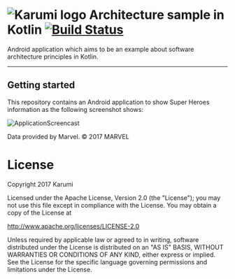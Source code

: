 # ![Karumi logo][karumilogo] Architecture sample in Kotlin [![Build Status](https://travis-ci.org/Karumi/KataSuperHeroesKotlin.svg?branch=kata-super-heroes)](https://travis-ci.org/Karumi/KataSuperHeroesKotlin)

Android application which aims to be an example about software architecture principles in Kotlin.

---

## Getting started

This repository contains an Android application to show Super Heroes information as the following screenshot shows:

![ApplicationScreencast][applicationScreencast]

Data provided by Marvel. © 2017 MARVEL

# License

Copyright 2017 Karumi

Licensed under the Apache License, Version 2.0 (the "License");
you may not use this file except in compliance with the License.
You may obtain a copy of the License at

  http://www.apache.org/licenses/LICENSE-2.0

Unless required by applicable law or agreed to in writing, software
distributed under the License is distributed on an "AS IS" BASIS,
WITHOUT WARRANTIES OR CONDITIONS OF ANY KIND, either express or implied.
See the License for the specific language governing permissions and
limitations under the License.

[karumilogo]: https://cloud.githubusercontent.com/assets/858090/11626547/e5a1dc66-9ce3-11e5-908d-537e07e82090.png
[applicationScreencast]: ./art/ApplicationScreencast.gif
